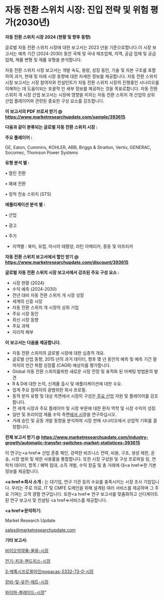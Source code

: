 # 자동 전환 스위치 시장: 진입 전략 및 위험 평가(2030년)

<strong>자동 전환 스위치 시장 2024 (현황 및 향후 동향)</strong>

글로벌 자동 전환 스위치 시장에 대한 보고서는 2023 년을 기준으로합니다.이 시장 보고서는 예측 기간 (2024-2030) 동안 국제 및 국내 제조업체, 지역, 공급 업체 및 공급 업체, 제품 변형 및 제품 유형을 분석합니다.

자동 전환 스위치 시장 보고서는 개발 속도, 용량, 성장 동인, 기술 및 자본 구조를 포함하여 과거, 현재 및 미래 시장 동향에 대한 자세한 정보를 제공합니다. 자동 전환 스위치 시장 보고서는 시장 참여자와 컨설턴트가 자동 전환 스위치 시장의 진행중인 시나리오를 이해하는 데 도움이되는 포괄적 인 세부 정보를 제공하는 것을 목표로합니다. 자동 전환 스위치 개 시장 산업 보고서는 시장에 영향을 미치는 자동 전환 스위치 개 산업의 상위 산업 플레이어와 관련된 중요한 구성 요소를 강조합니다.



<strong>이 보고서의 PDF 브로셔 받기 @ <a href=https://www.marketresearchupdate.com/sample/393615>https://www.marketresearchupdate.com/sample/393615</a></strong>



<strong>다음과 같이 분류되는 글로벌 자동 전환 스위치 시장 :</strong>



<strong>주요 플레이어 :</strong>

GE, Eaton, Cummins, KOHLER, ABB, Briggs & Stratton, Vertiv, GENERAC, Socomec, Thomson Power Systems



<strong>유형 분석 별 :</strong>

• 열린 전환

• 폐쇄 전환

• 정적 전송 스위치 (STS)



<strong>애플리케이션 분석 별 :</strong>

• 산업

• 광고

• 주거

<ul>
  <li>지역별 : 북미, 유럽, 아시아 태평양, 라틴 아메리카, 중동 및 아프리카</li>
</ul>


<strong>자동 전환 스위치 보고서에서 할인 받기 @ <a href=https://www.marketresearchupdate.com/discount/393615>https://www.marketresearchupdate.com/discount/393615</a></strong>



<strong>글로벌 자동 전환 스위치 시장 보고서에서 강조된 주요 구성 요소 :</strong>
<ul>
  <li>시장 현황 (2024)</li>
  <li>수익 예측 (2024-2030)</li>
  <li>전년 대비 자동 전환 스위치 개 시장 성장</li>
  <li>세계의 신흥 시장</li>
  <li>자동 전환 스위치 개 시장의 상위 기업</li>
  <li>주요 시장 동인</li>
  <li>최신 시장 동향</li>
  <li>주요 과제</li>
  <li>지리적 해부</li>
</ul>


<strong>이 보고서는 다음을 제공합니다.</strong>
<ul>
  <li>자동 전환 스위치의 글로벌 시장에 대한 심층적 개요.</li>
  <li>글로벌 산업 동향, 2015 년의 과거 데이터, 향후 몇 년 동안의 예측 및 예측 기간 말까지의 연간 복합 성장률 (CAGR) 예상치를 평가합니다.</li>
  <li>Global 자동 전환 스위치를위한 새로운 시장 전망 및 표적화 된 마케팅 방법론의 발견</li>
  <li>R &amp; D에 대한 논의, 신제품 출시 및 애플리케이션에 대한 수요.</li>
  <li>업계 주요 참여자의 광범위한 회사 프로필.</li>
  <li>동적 분자 유형 및 대상 측면에서 시장의 구성은<a href=> 주요 산</a>업 자원 및 플레이어를 강조합니다.</li>
  <li>전 세계 시장과 주요 플레이어 및 시장 부문에 대한 환자 역학 및 시장 수익의 성장.</li>
  <li>일반 및 프리미엄 제품 수익 측면<a href=>에서 시</a>장을 연구하십시오.</li>
  <li>거래 승인 및 공동 개발 동향을 분석하여 시장 판매 시나리오에서 상업적 기회를 결정합니다.</li>
</ul>



<strong>전체 보고서 받기 @ <a href=https://www.marketresearchupdate.com/industry-growth/automatic-transfer-switches-market-statistices-393615>https://www.marketresearchupdate.com/industry-growth/automatic-transfer-switches-market-statistices-393615</a></strong>

이 연구는<a href=> 산업 존중</a> 체인, 강력한 비즈니스 전략, 비용, 구조, 생성 제한, 운송, 시장 범위 및 제한 사용률을 통합합니다. 또한 시장 구성원 및 구성 프로파일 링, 연락처 데이터, 항목 / 혜택 침대, 소득 개발, 수익 창출 및 총 거래에 대<a href=>한 기본 </a>정보를 제공합니다.



<strong><a href=>회사 소</a>개 :</strong>
는 대기업, 연구 기관 등의 수요를 충족시키는 시장 조사 기업입니다. 우리는 주로 의료, IT 및 CMFE 도메인을 위해 설계된 여러 서비스를 제공하며 그 주요 기여는 고객 경험 연구입니다. 또한<a href=> 연구 보</a>고서를 맞춤화하고 신디케이트 된 연구 보고서 및 컨설팅 <a href=>서비스</a>를 제공합니다.



<strong><a href=>문의하기:</a></strong>

Market Research Update

sales@marketresearchupdate.com



<strong>기타 보고서:</strong>

<a href=https://www.linkedin.com/pulse/바이오의약품-물류-시장-동향-및-성장-전망-survey-savvy-insights-360-analysis/>바이오의약품-물류-시장</a>

<a href=https://www.linkedin.com/pulse/전기-치과-핸드피스-시장-세분화-연구-및-목표-고객2029년-market-matrix-musings-analysis-oehbf/>전기-치과-핸드피스-시장</a>

<a href=https://www.linkedin.com/pulse/3-메톡시프로필아민mopacas-5332-73-0-시장-규모-및-lxutf/>3-메톡시프로필아민mopacas-5332-73-0-시장</a>

<a href=https://www.linkedin.com/pulse/장비-및-유전-매트-시장-경쟁-분석-성장-잠재력-2030-trendsetters-talk-360-analysis-0k1wf/>장비-및-유전-매트-시장</a>

<a href=https://www.linkedin.com/pulse/와이퍼-블레이드-시장-현재-및-미래-성장-2030-consumer-connection-compendium-ana-8odxf/>와이퍼-블레이드-시장</a>"
